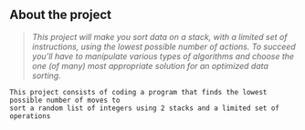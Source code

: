 ## About the project

> _This project will make you sort data on a stack, with a limited set of instructions, using the lowest possible number of actions. To succeed you’ll have to manipulate various types of algorithms and choose the one (of many) most appropriate solution for an optimized data sorting._

    This project consists of coding a program that finds the lowest possible number of moves to
	sort a random list of integers using 2 stacks and a limited set of operations
